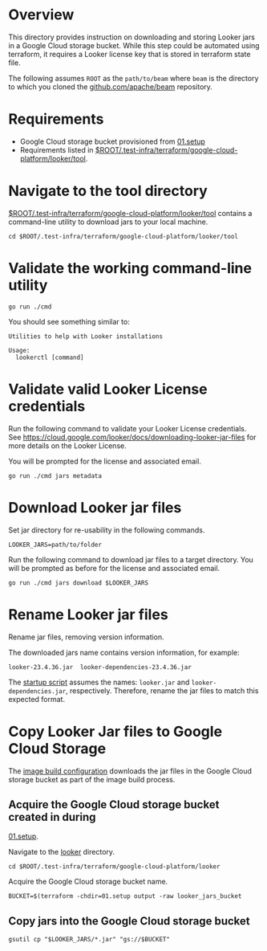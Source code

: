 # Overview

This directory provides instruction on downloading and storing Looker jars
in a Google Cloud storage bucket. While this step could be automated using
terraform, it requires a Looker license key that is stored in terraform
state file.

The following assumes `ROOT` as the `path/to/beam` where `beam` is the directory
to which you cloned the [github.com/apache/beam](https://github.com/apache/beam)
repository.

# Requirements

- Google Cloud storage bucket provisioned from [01.setup](../01.setup)
- Requirements listed in 
[$ROOT/.test-infra/terraform/google-cloud-platform/looker/tool](../tool).

# Navigate to the tool directory

[$ROOT/.test-infra/terraform/google-cloud-platform/looker/tool](../tool)
contains a command-line utility to download jars to your local machine.

```
cd $ROOT/.test-infra/terraform/google-cloud-platform/looker/tool
```

# Validate the working command-line utility

```
go run ./cmd
```

You should see something similar to:

```
Utilities to help with Looker installations

Usage:
  lookerctl [command]
```

# Validate valid Looker License credentials

Run the following command to validate your Looker License credentials.
See https://cloud.google.com/looker/docs/downloading-looker-jar-files for
more details on the Looker License.

You will be prompted for the license and associated email.

```
go run ./cmd jars metadata
```

# Download Looker jar files

Set jar directory for re-usability in the following commands.

```
LOOKER_JARS=path/to/folder
```

Run the following command to download jar files to a target directory. You
will be prompted as before for the license and associated email.

```
go run ./cmd jars download $LOOKER_JARS
```

# Rename Looker jar files

Rename jar files, removing version information.

The downloaded jars name contains version information, for example:
```
looker-23.4.36.jar  looker-dependencies-23.4.36.jar
```

The [startup script](../04.build_image/bin/looker.sh) assumes the names:
`looker.jar` and `looker-dependencies.jar`, respectively.
Therefore, rename the jar files to match this expected format.

# Copy Looker Jar files to Google Cloud Storage

The [image build configuration](../04.build_image/cloudbuild.yaml) downloads
the jar files in the Google Cloud storage bucket as part of the image build
process.

## Acquire the Google Cloud storage bucket created in during
[01.setup](../01.setup).

Navigate to the [looker](../) directory.

```
cd $ROOT/.test-infra/terraform/google-cloud-platform/looker
```

Acquire the Google Cloud storage bucket name.
```
BUCKET=$(terraform -chdir=01.setup output -raw looker_jars_bucket
```

## Copy jars into the Google Cloud storage bucket

```
gsutil cp "$LOOKER_JARS/*.jar" "gs://$BUCKET"
```
